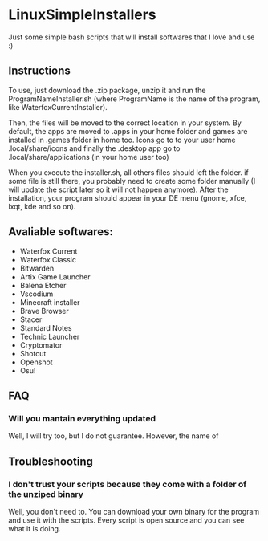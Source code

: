 # LinuxSimpleInstallers
Just some simple bash scripts that will install softwares that I love and use :)


## Instructions
To use, just download the .zip package, unzip it and run the ProgramNameInstaller.sh (where ProgramName is the name of the program, like WaterfoxCurrentInstaller).

Then, the files will be moved to the correct location in your system. By default, the apps are moved to .apps in your home folder and games are installed in .games folder in home too. Icons go to to your user home .local/share/icons and finally the .desktop app go to .local/share/applications (in your home user too)

When you execute the installer.sh, all others files should left the folder. if some file is still there, you probably need to create some folder manually (I will update the script later so it will not happen anymore). After the installation, your program should appear in your DE menu (gnome, xfce, lxqt, kde and so on).

## Avaliable softwares:
- Waterfox Current
- Waterfox Classic
- Bitwarden
- Artix Game Launcher
- Balena Etcher
- Vscodium
- Minecraft installer
- Brave Browser
- Stacer
- Standard Notes
- Technic Launcher
- Cryptomator
- Shotcut
- Openshot
- Osu! 


## FAQ
### Will you mantain everything updated 
Well, I will try too, but I do not guarantee. However, the name of 


## Troubleshooting 

### I don't trust your scripts because they come with a folder of the unziped binary
Well, you don't need to. You can download your own binary for the program and use it with the scripts. Every script is open source and you can see what it is doing.



